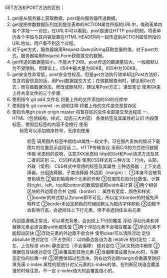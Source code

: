 ##
GET方法和POST方法的区别：
1. get是从服务器上获取数据，post是向服务器传送数据。
2. get是把参数数据队列加到提交表单的ACTION属性所指的URL中，值和表单内各个字段一一对应，在URL中可以看到。post是通过HTTP post机制，将表单内各个字段与其内容放置在HTML HEADER内一起传送到ACTION属性所指的URL地址。用户看不到这个过程。
3. 对于get方式，服务器端用Request.QueryString获取变量的值，对于post方式，服务器端用Request.Form获取提交的数据。
4. get传送的数据量较小，不能大于2KB。post传送的数据量较大，一般被默认为不受限制。但理论上，IIS4中最大量为80KB，IIS5中为100KB。
5. get安全性非常低，post安全性较高。但是get方法执行效率却比Post方法好，包含机密信息的话，用Post数据提交方式；在做数据查询时，建议用Get方式；而在做数据添加、修改或删除时，建议用Post方式；
课堂笔记
使用Git来上传共享文件的三个步骤:
1. 使用指令 git add 文件名 将要上传的文件添加的Git的仓库中
2. 使用指令 git commit -m 说明注释 将要上传的文件提交至暂存区
3. 使指令用git push origin master 将暂存区的文件全部提交至远程库
一、HTML（包括结构，样式，动态三大内容）
   各类标签及其属性的认识
   <span></span>内段落标签，使用后标签的内容不会换行
   使用<ol>标签可以添加顺序符号，无序则使用<ul>标签
   调用图片标签中赋给alt属性一段文字，可在图片丢失的情况下载图片的位置显示这段话
二、HTTP传输协议
采用C/S的方式进行数据传输
状态码的说明，注意3XX状态码
http的Get和Post请求方法及其二者的区别
三、CSS样式表
使用CSS样式有三种方法：行内，头部，外联（常用）
CSS样式中常用的标签及其属性
三种选择器：上下文选择器，分组选择器，子类选择器
外边距（margin）：
①本身不会被背景色填充
②起到隔离两个元素的作用
③在属性石百分比数值，计算时right，left，top和bottom的数值皆按照width来计算
④两个相邻<div>区块的外边距会合并
边框（border）：
属性有宽度，颜色和样式
①border的样式默认为none即不可见，所以定义border的时候先声明样式
②border未设定颜色的时候回默认为框内字体颜色
③边框不会影响行高，会遮挡住上下行元素，但不会遮挡住左右元素

内边距遵循正常流，可以填充背景，会出现上下行的覆盖
浮动
浮动元素和非替换元素必须设置width属性值
①两个浮动元素不会相互覆盖
②浮动元素不能超出区块
③浮动元素的外边距不会合并
使用clear可以清除浮动
定位
absolute 绝对定位（不占空间）：以四条边各自为准
relative 相对定位：以左、上位标准
ststic 静态定位（不会偏移）
绝对定位
①从文档流中删除
②根据包含块绝对定位
③会覆盖到其他元素
④当偏移值设置为auto时，与静态定位的位置一样
⑤若整体超过包含块，则右边外边距margin会重置至刚好填充满
z-index
属性的赋值针对父元素的z-index的值，在判断区块谁会覆盖谁的时候注意，不一定 
z-index值大的会覆盖值小的。









